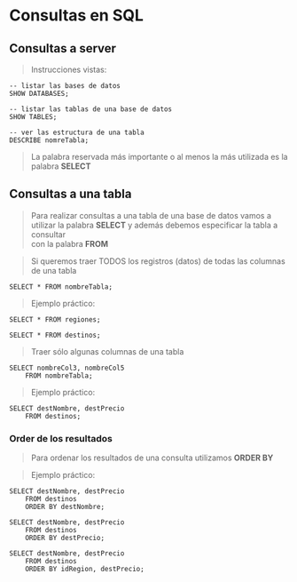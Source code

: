 # Consultas en SQL  

## Consultas a server

> Instrucciones vistas: 

    -- listar las bases de datos  
    SHOW DATABASES;  

    -- listar las tablas de una base de datos  
    SHOW TABLES;  

    -- ver las estructura de una tabla  
    DESCRIBE nomreTabla;  

> La palabra reservada más importante o al menos
> la más utilizada es la palabra **SELECT**

## Consultas a una tabla

> Para realizar consultas a una tabla de una base de datos
> vamos a utilizar la palabra **SELECT** y además
> debemos especificar la tabla a consultar  
> con la palabra **FROM**


> Si queremos traer TODOS los registros (datos)
> de todas las columnas 
> de una tabla 

    SELECT * FROM nombreTabla; 

> Ejemplo práctico:  

    SELECT * FROM regiones;

    SELECT * FROM destinos;

> Traer sólo algunas columnas de una tabla 

    SELECT nombreCol3, nombreCol5  
        FROM nombreTabla;

> Ejemplo práctico: 

    SELECT destNombre, destPrecio  
        FROM destinos; 

### Order de los resultados

> Para ordenar los resultados de una consulta
> utilizamos **ORDER BY**

> Ejemplo práctico:

    SELECT destNombre, destPrecio  
        FROM destinos  
        ORDER BY destNombre; 

    SELECT destNombre, destPrecio  
        FROM destinos  
        ORDER BY destPrecio; 

    SELECT destNombre, destPrecio    
        FROM destinos  
        ORDER BY idRegion, destPrecio;

